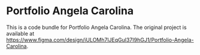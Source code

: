   # Portfolio Angela Carolina

  This is a code bundle for Portfolio Angela Carolina. The original project is available at https://www.figma.com/design/iULOMh7lJEqGul37I9hGJ1/Portfolio-Angela-Carolina.
